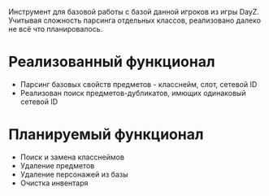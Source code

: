 Инструмент для базовой работы с базой данной игроков из игры DayZ. Учитывая сложность парсинга отдельных классов, реализовано далеко не всё что планировалось.
# Реализованный функционал
* Парсинг базовых свойств предметов - класснейм, слот, сетевой ID
* Реализован поиск предметов-дубликатов, имющих одинаковый сетевой ID
# Планируемый функционал
* Поиск и замена класснеймов
* Удаление предметов
* Удаление персонажей из базы
* Очистка инвентаря
